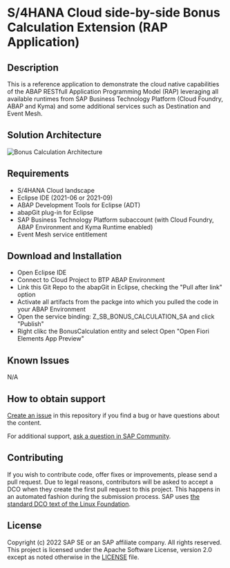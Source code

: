 <!--- Register repository https://api.reuse.software/register, then add REUSE badge:
[![REUSE status](https://api.reuse.software/badge/github.com/SAP-samples/REPO-NAME)](https://api.reuse.software/info/github.com/SAP-samples/REPO-NAME)
-->

# S/4HANA Cloud side-by-side Bonus Calculation Extension (RAP Application)

## Description
This is a reference application to demonstrate the cloud native capabilities of the ABAP RESTfull Application Programming Model (RAP) leveraging all available runtimes from SAP Business Technology Platform (Cloud Foundry, ABAP and Kyma) and some additional services such as Destination and Event Mesh.

## Solution Architecture
![Bonus Calculation Architecture](https://i.imgur.com/AMuy3M9.jpeg "Bonus Calculation Architecture")

## Requirements
* S/4HANA Cloud landscape
* Eclipse IDE (2021-06 or 2021-09)
* ABAP Development Tools for Eclipse (ADT)
* abapGit plug-in for Eclipse
* SAP Business Technology Platform subaccount (with Cloud Foundry, ABAP Environment and Kyma Runtime enabled)
* Event Mesh service entitlement

## Download and Installation
* Open Eclipse IDE
* Connect to Cloud Project to BTP ABAP Environment
* Link this Git Repo to the abapGit in Eclipse, checking the "Pull after link" option
* Activate all artifacts from the packge into which you pulled the code in your ABAP Environment
* Open the service binding: Z_SB_BONUS_CALCULATION_SA and click "Publish"
* Right clikc the BonusCalculation entity and select Open "Open Fiori Elements App Preview"

## Known Issues
N/A

## How to obtain support
[Create an issue](https://github.com/SAP-samples/btp-abap-cna/issues) in this repository if you find a bug or have questions about the content.
 
For additional support, [ask a question in SAP Community](https://answers.sap.com/questions/ask.html).

## Contributing
If you wish to contribute code, offer fixes or improvements, please send a pull request. Due to legal reasons, contributors will be asked to accept a DCO when they create the first pull request to this project. This happens in an automated fashion during the submission process. SAP uses [the standard DCO text of the Linux Foundation](https://developercertificate.org/).

## License
Copyright (c) 2022 SAP SE or an SAP affiliate company. All rights reserved. This project is licensed under the Apache Software License, version 2.0 except as noted otherwise in the [LICENSE](LICENSES/Apache-2.0.txt) file.
